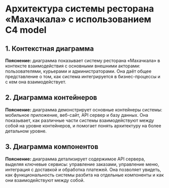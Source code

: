 # Архитектура системы ресторана «Махачкала» с использованием C4 model

## 1. Контекстная диаграмма

<!--![Контекстная диаграмма](./c4_model/context_diagram.puml)-->

**Пояснение:** диаграмма показывает систему ресторана «Махачкала» в контексте взаимодействия с основными внешними акторами: пользователями, курьерами и администраторами. Она даёт общее представление о том, как система интегрируется в бизнес-процессы и с кем она взаимодействует.

## 2. Диаграмма контейнеров

<!--![Диаграмма контейнеров](./c4_model/container_diagram.puml)-->

**Пояснение:** диаграмма демонстрирует основные контейнеры системы: мобильное приложение, веб-сайт, API сервер и базу данных. Она показывает, как различные части системы взаимодействуют между собой на уровне контейнеров, и помогает понять архитектуру на более детальном уровне.

## 3. Диаграмма компонентов

<!--![Диаграмма компонентов](./c4_model/component_diagram.puml)-->

**Пояснение:** диаграмма детализирует содержимое API сервера, выделяя ключевые сервисы: управление заказами, управление меню, интеграция с доставкой и обработка платежей. Она позволяет увидеть, как функциональность системы разбита на отдельные компоненты и как они взаимодействуют между собой.